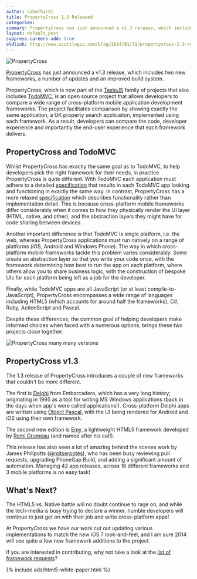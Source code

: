 ```yaml
---
author: ceberhardt
title: PropertyCross 1.3 Released
categories: 
summary: PropertyCross has just announced a v1.3 release, which includes two new frameworks, a number of updates and an improved build system.
layout: default_post
suppress-careers-add: true
oldlink: http://www.scottlogic.com/blog/2014/01/31/propertycross-1-3-released.html
---
```


![PropertyCross](http://i.imgur.com/boioGZn.png)

[PropertyCross](http://propertycross.com) has just announced a v1.3 release, which includes two new frameworks, a number of updates and an improved build system.

PropertyCross, which is now part of the [TasteJS](http://tastejs.com/) family of projects that also includes [TodoMVC](http://todomvc.com/), is an open source project that allows developers to compare a wide range of cross-platform mobile application development frameworks. The project facilitates comparison by showing exactly the same application, a UK property search application, implemented using each framework. As a result, developers can compare the code, developer experience and importantly the end-user experience that each framework delivers.

## PropertyCross and TodoMVC

Whilst PropertyCross has exactly the same goal as to TodoMVC, to help developers pick the right framework for their needs, in practice PropertyCross is quite different. With TodoMVC each application must adhere to a detailed [specification](https://github.com/tastejs/todomvc/blob/gh-pages/app-spec.md) that results in each TodoMVC app looking and functioning in exactly the same way. In contrast, PropertyCross has a more relaxed [specification](https://github.com/tastejs/PropertyCross/tree/master/specification) which describes functionality rather than implementation detail. This is because cross-platform mobile frameworks differ considerably when it comes to how they physically render the UI layer (HTML, native, and other), and the abstraction layers they might have for code sharing between devices.

Another important difference is that TodoMVC is single platform, i.e. the web, whereas PropertyCross applications must run natively on a range of platforms (iOS, Android and Windows Phone). The way in which cross-platform mobile frameworks tackle this problem varies considerably. Some create an abstraction layer so that you write your code once, with the framework determining how best to run the app on each platform, where others allow you to share business logic, with the construction of bespoke UIs for each platform being left as a job for the developer.

Finally, while TodoMVC apps are all JavaScript (or at least compile-to-JavaScript), PropertyCross encompasses a wide range of languages including HTML5 (which accounts for around half the frameworks), C#, Ruby, ActionScript and Pascal.

Despite these differences, the common goal of helping developers make informed choices when faced with a numerous options, brings these two projects close together. 

![PropertyCross many many versions](http://i.imgur.com/pkwJm3o.png)

## PropertyCross v1.3

The 1.3 release of PropertyCross introduces a couple of new frameworks that couldn't be more different.

The first is [Delphi](http://propertycross.com/delphi/) from Embarcadero, which has a very long history; originating in 1995 as a tool for writing MS Windows applications (back in the days when app's were called applications!). Cross-platform Delphi apps are written using [Object Pascal](http://en.wikipedia.org/wiki/Object_Pascal), with the UI being rendered for Android and iOS using their own framework. 

The second new edition is [Emy](http://propertycross.com/emy/), a lightweight HTML5 framework developed by [Remi Grumeau](https://github.com/remi-grumeau) (and named after his cat!).

This release has also seen a lot of amazing behind the scenes work by James Phillpotts ([@mitserpotes](https://twitter.com/misterpotes)), who has been busy reviewing pull requests, upgrading PhoneGap Build, and adding a significant amount of automation. Managing 42 app releases, across 16 different frameworks and 3 mobile platforms is no easy task!  

## What's Next?

The HTML5 vs. Native battle will no doubt continue to rage on, and while the tech-media is busy trying to declare a winner, humble developers will continue to just get on with their job and write cross-platform apps!

At PropertyCross we have our work cut out updating various implementations to match the new iOS 7 look-and-feel, and I am sure 2014 will see quite a few new framework additions to the project.

If you are interested in contributing, why not take a look at the [list of framework requests](https://github.com/tastejs/PropertyCross/issues?labels=Framework+Request&page=1&state=open)?

{% include ads/html5-white-paper.html %}
